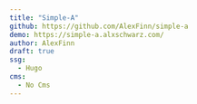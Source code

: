 ```yaml
---
title: "Simple-A"
github: https://github.com/AlexFinn/simple-a
demo: https://simple-a.alxschwarz.com/
author: AlexFinn
draft: true
ssg:
  - Hugo
cms:
  - No Cms
---
```

